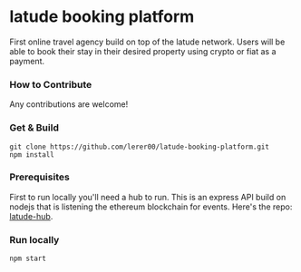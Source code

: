 # latude booking platform

First online travel agency build on top of the latude network. Users will be able to book their stay in their desired property using crypto or fiat as a payment. 

### How to Contribute

Any contributions are welcome!

### Get & Build

```
git clone https://github.com/lerer00/latude-booking-platform.git
npm install
```

### Prerequisites

First to run locally you'll need a hub to run. This is an express API build on nodejs that is listening the ethereum blockchain for events. Here's the repo: [latude-hub](https://github.com/lerer00/latude-hub).

### Run locally

```
npm start
```
